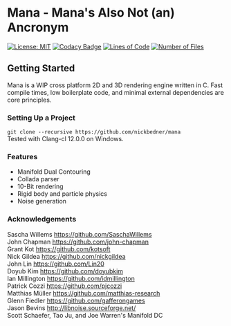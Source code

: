 # Mana - Mana's Also Not (an) Ancronym

[![License: MIT](https://img.shields.io/badge/License-MIT-yellow.svg)](https://opensource.org/licenses/MIT)
[![Codacy Badge](https://app.codacy.com/project/badge/Grade/b6e4007271734b0c9c40028dcbd44e18)](https://www.codacy.com/gh/nickbedner/mana/dashboard?utm_source=github.com&amp;utm_medium=referral&amp;utm_content=nickbedner/mana&amp;utm_campaign=Badge_Grade)
[![Lines of Code](https://tokei.rs/b1/github/nickbedner/mana?category=lines)](https://github.com/XAMPPRocky/tokei)
[![Number of Files](https://tokei.rs/b1/github/nickbedner/mana?category=files)](https://github.com/XAMPPRocky/tokei)

## Getting Started

Mana is a WIP cross platform 2D and 3D rendering engine written in C. Fast compile times, low boilerplate code, and minimal external dependencies are core principles.

### Setting Up a Project

`git clone --recursive https://github.com/nickbedner/mana`  
Tested with Clang-cl 12.0.0 on Windows.

### Features

- Manifold Dual Contouring
- Collada parser
- 10-Bit rendering
- Rigid body and particle physics
- Noise generation

### Acknowledgements

Sascha Willems <https://github.com/SaschaWillems>  
John Chapman <https://github.com/john-chapman>  
Grant Kot <https://github.com/kotsoft>  
Nick Gildea <https://github.com/nickgildea>  
John Lin <https://github.com/Lin20>  
Doyub Kim <https://github.com/doyubkim>  
Ian Millington <https://github.com/idmillington>  
Patrick Cozzi <https://github.com/pjcozzi>  
Matthias Müller <https://github.com/matthias-research>  
Glenn Fiedler <https://github.com/gafferongames>  
Jason Bevins <http://libnoise.sourceforge.net/>  
Scott Schaefer, Tao Ju, and Joe Warren's Manifold DC
